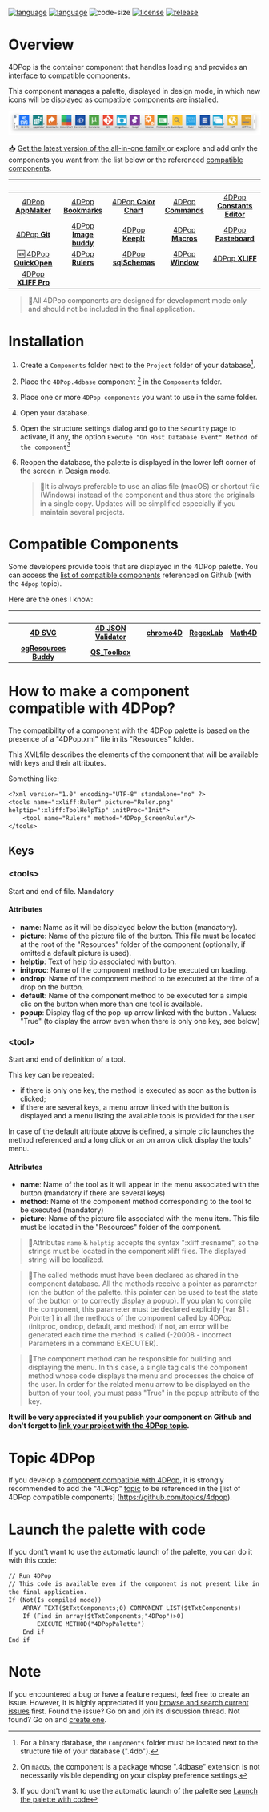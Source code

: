 [![language](https://img.shields.io/static/v1?label=language&message=4d&color=blue)](https://developer.4d.com/)
[![language](https://img.shields.io/github/languages/top/vdelachaux/4DPop.svg)](https://developer.4d.com/)
![code-size](https://img.shields.io/github/languages/code-size/vdelachaux/4DPop.svg)
[![license](https://img.shields.io/github/license/vdelachaux/4DPop)](LICENSE)
[![release](https://img.shields.io/github/v/release/vdelachaux/4DPop?include_prereleases)](https://github.com/vdelachaux/4DPop/releases/latest)

# <a name="overview">Overview</a>

4DPop is the container component that handles loading and provides an interface to compatible components.

This component manages a palette, displayed in design mode, in which new icons will be displayed as compatible components are installed. 

<img src="./assets/4DPop.png">

📥 [Get the latest version of the all-in-one family ](https://github.com/vdelachaux/4DPop-Family/releases/latest) or explore and add only the components you want from the list below or the referenced [compatible components](#compatible-components).

| | | | | |
|:----:|:----:|:----:|:----:|:----:|
|[4DPop **AppMaker**](https://github.com/vdelachaux/4DPop-AppMaker)|[4DPop **Bookmarks**](https://github.com/vdelachaux/4DPop-Bookmarks)|[4DPop **Color Chart**](https://github.com/vdelachaux/4DPop-ColorChart)|[4DPop **Commands**](https://github.com/vdelachaux/4DPop-Commands)|[4DPop **Constants Editor**](https://github.com/vdelachaux/4DPop-Constants-Editor)|
|[4DPop **Git**](https://vdelachaux.github.io/4DPop-Git/)|[4DPop **Image buddy**](https://github.com/vdelachaux/4DPop-Image-Buddy)|[4DPop **KeepIt**](https://github.com/vdelachaux/4DPop-KeepIt)|[4DPop **Macros**](https://github.com/vdelachaux/4DPop-Macros)|[4DPop **Pasteboard**](https://github.com/vdelachaux/4DPop-Pasteboard)|
|🆕 [4DPop **QuickOpen**](https://github.com/vdelachaux/4DPop-QuickOpen)|[4DPop **Rulers**](https://github.com/vdelachaux/4DPop-Rulers)|[4DPop **sqlSchemas**](https://github.com/vdelachaux/4DPop-sqlSchemas)|[4DPop **Window**](https://github.com/vdelachaux/4DPop-Window)|[4DPop **XLIFF**](https://github.com/vdelachaux/4DPop-XLIFF)|
|[4DPop **XLIFF Pro**](https://vdelachaux.github.io/4DPop-XLIFF-Pro)|||||

> 📍All 4DPop components are designed for development mode only and should not be included in the final application.

# <a name="installation">Installation</a>

1. Create a `Components` folder next to the `Project` folder of your database[^binary].
2. Place the `4DPop.4dbase` component [^macos] in the `Components` folder.
3. Place one or more `4DPop components` you want to use in the same folder. 
3. Open your database.
4. Open the structure settings dialog and go to the `Security` page to activate, if any, the option `Execute "On Host Database Event" Method of the component`[^manual]
5. Reopen the database, the palette is displayed in the lower left corner of the screen in Design mode.

	>📍It is always preferable to use an alias file (macOS) or shortcut file (Windows) instead of the component and thus store the originals in a single copy. Updates will be simplified especially if you maintain several projects. 

[^binary]: For a binary database, the `Components` folder must be located next to the structure file of your database (".4db").

[^macos]: On `macOS`, the component is a package whose ".4dbase" extension is not necessarily visible depending on your display preference settings.

[^manual]: If you dont't want to use the automatic launch of the palette see [Launch the palette with code](#launch-with-code)


# <a name="compatible-components">Compatible Components</a>

Some developers provide tools that are displayed in the 4DPop palette. You can access the [list of compatible components](https://github.com/topics/4dpop) referenced on Github (with the `4dpop` topic). 

Here are the ones I know:

| | | | | |
|:----:|:----:|:----:|:----:|:----:|
|[**4D SVG**](https://doc.4d.com/4Dv18/4D/18/4D-SVG-Component.100-4611717.en.html)|[**4D JSON Validator**](https://github.com/AdrienCagniant/4DPop-JSON-Validator)|[**chromo4D**](https://forums.4d.com/Post/EN/1576084/1/1576085#1576085)|[**RegexLab**](https://github.com/AJARProject/AJ_Tools_Regex)|[**Math4D**](https://forums.4d.com/Post/EN/31847250/1/31847251#31847251)|
|[**ogResources Buddy**](https://www.protee.org/index.php/en/download-en/4d-free-bonus)|[**QS_Toolbox**](https://association-qualisoft.eu/qs_toolbox-description/)|

# <a name="how-to">How to make a component compatible with 4DPop?</a>

The compatibility of a component with the 4DPop palette is based on the presence of a "4DPop.xml" file in its "Resources" folder. 

This XMLfile describes the elements of the component that will be available with keys and their attributes.

Something like:

```
<?xml version="1.0" encoding="UTF-8" standalone="no" ?>    
<tools name=":xliff:Ruler" picture="Ruler.png" helptip=":xliff:ToolHelpTip" initProc="Init">
    <tool name="Rulers" method="4DPop_ScreenRuler"/>
</tools>
```

## Keys

### \<tools>
Start and end of file. Mandatory

#### Attributes
* **name**: Name as it will be displayed below the button (mandatory).
* **picture**: Name of the picture file of the button. This file must be located at the root of the "Resources" folder of the component (optionally, if omitted a default picture is used).
* **helptip**: Text of help tip associated with button.
* **initproc**: Name of the component method to be executed on loading. 
* **ondrop**: Name of the component method to be executed at the time of a drop on the button. 
* **default**: Name of the component method to be executed for a simple clic on the button when more than one tool is available.
* **popup**: Display flag of the pop-up arrow linked with the button . Values: "True" (to display the arrow even when there is only one <tool> key, see below)

### \<tool>
Start and end of definition of a tool.

This key can be repeated: 

* if there is only one <tool> key, the method is executed as soon as the button is clicked; 
* if there are several <tool> keys, a menu arrow linked with the button is displayed and a menu listing the available tools is provided for the user. 

In case of the default attribute above is defined, a simple clic launches the method referenced and a long click or an on arrow click display the tools' menu.

#### Attributes
* **name**: Name of the tool as it will appear in the menu associated with the button (mandatory if there are several <tool> keys)
* **method**: Name of the component method corresponding to the tool to be executed (mandatory) 
* **picture**: Name of the picture file associated with the menu item. This file must be located in the "Resources" folder of the component.

> 📍Attributes `name` & `helptip` accepts the syntax ":xliff :resname", so the strings must be located in the component xliff files. The displayed string will be localized.

> 📍The called methods must have been declared as shared in the component database. All the methods receive a pointer as parameter (on the button of the palette. this pointer can be used to test the state of the button or to correctly display a popup). If you plan to compile the component, this parameter must be declared explicitly [var $1 : Pointer] in all the methods of the component called by 4DPop (initproc, ondrop, default, and method) if not, an error will be generated each time the method is called (-20008 - incorrect Parameters in a command EXECUTER).

> 📍The component method can be responsible for building and displaying the menu. In this case, a single <tool> tag calls the component method whose code displays the menu and processes the choice of the user. In order for the related menu arrow to be displayed on the button of your tool, you must pass "True" in the popup attribute of the <tools> key.

**It will be very appreciated if you publish your component on Github and don't forget to [link your project with the 4DPop topic](#topic).**

# <a name="topic">Topic 4DPop</a>
If you develop a [component compatible with 4DPop](#how-to), it is strongly recommended to add the "4DPop" [topic](https://docs.github.com/en/github/administering-a-repository/managing-repository-settings/classifying-your-repository-with-topics) to be referenced in the [list of 4DPop compatible components] (https://github.com/topics/4dpop).


# <a name="launch-with-code">Launch the palette with code</a> 

If you dont't want to use the automatic launch of the palette, you can do it with this code:

```4D
// Run 4DPop
// This code is available even if the component is not present like in the final application.
If (Not(Is compiled mode))
	ARRAY TEXT($tTxtComponents;0) COMPONENT LIST($tTxtComponents)
	If (Find in array($tTxtComponents;"4DPop")>0)
		EXECUTE METHOD("4DPopPalette")
	End if
End if
```

# Note
If you encountered a bug or have a feature request, feel free to create an issue.
However, it is highly appreciated if you <a href="https://github.com/milke/4DPop/issues">browse and search current issues</a> first.
Found the issue? Go on and join its discussion thread.
Not found? Go on and <a href="https://github.com/milke/4DPop/issues/new">create one</a>.
